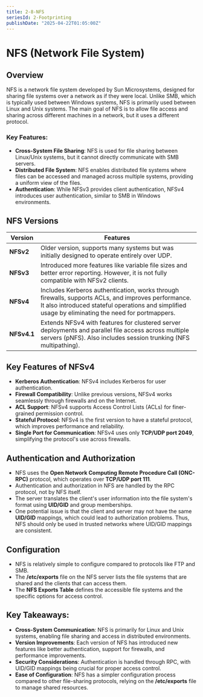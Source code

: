 ```yaml
---
title: 2-8-NFS
seriesId: 2-Footprinting
publishDate: "2025-04-22T01:05:00Z"
---
```


# NFS (Network File System)

## Overview
NFS is a network file system developed by Sun Microsystems, designed for sharing file systems over a network as if they were local. Unlike SMB, which is typically used between Windows systems, NFS is primarily used between Linux and Unix systems. The main goal of NFS is to allow file access and sharing across different machines in a network, but it uses a different protocol.

### Key Features:
- **Cross-System File Sharing**: NFS is used for file sharing between Linux/Unix systems, but it cannot directly communicate with SMB servers.
- **Distributed File System**: NFS enables distributed file systems where files can be accessed and managed across multiple systems, providing a uniform view of the files.
- **Authentication**: While NFSv3 provides client authentication, NFSv4 introduces user authentication, similar to SMB in Windows environments.

## NFS Versions

| Version   | Features |
|-----------|----------|
| **NFSv2** | Older version, supports many systems but was initially designed to operate entirely over UDP. |
| **NFSv3** | Introduced more features like variable file sizes and better error reporting. However, it is not fully compatible with NFSv2 clients. |
| **NFSv4** | Includes Kerberos authentication, works through firewalls, supports ACLs, and improves performance. It also introduced stateful operations and simplified usage by eliminating the need for portmappers. |
| **NFSv4.1** | Extends NFSv4 with features for clustered server deployments and parallel file access across multiple servers (pNFS). Also includes session trunking (NFS multipathing). |

## Key Features of NFSv4
- **Kerberos Authentication**: NFSv4 includes Kerberos for user authentication.
- **Firewall Compatibility**: Unlike previous versions, NFSv4 works seamlessly through firewalls and on the Internet.
- **ACL Support**: NFSv4 supports Access Control Lists (ACLs) for finer-grained permission control.
- **Stateful Protocol**: NFSv4 is the first version to have a stateful protocol, which improves performance and reliability.
- **Single Port for Communication**: NFSv4 uses only **TCP/UDP port 2049**, simplifying the protocol's use across firewalls.

## Authentication and Authorization
- NFS uses the **Open Network Computing Remote Procedure Call (ONC-RPC)** protocol, which operates over **TCP/UDP port 111**.
- Authentication and authorization in NFS are handled by the RPC protocol, not by NFS itself.
- The server translates the client's user information into the file system's format using **UID/GID** and group memberships.
- One potential issue is that the client and server may not have the same **UID/GID** mappings, which could lead to authorization problems. Thus, NFS should only be used in trusted networks where UID/GID mappings are consistent.

## Configuration
- NFS is relatively simple to configure compared to protocols like FTP and SMB.
- The **/etc/exports** file on the NFS server lists the file systems that are shared and the clients that can access them.
- The **NFS Exports Table** defines the accessible file systems and the specific options for access control.

## Key Takeaways:
- **Cross-System Communication**: NFS is primarily for Linux and Unix systems, enabling file sharing and access in distributed environments.
- **Version Improvements**: Each version of NFS has introduced new features like better authentication, support for firewalls, and performance improvements.
- **Security Considerations**: Authentication is handled through RPC, with UID/GID mappings being crucial for proper access control.
- **Ease of Configuration**: NFS has a simpler configuration process compared to other file-sharing protocols, relying on the **/etc/exports** file to manage shared resources.
